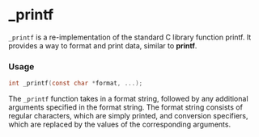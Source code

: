 # _printf
`_printf` is a re-implementation of the standard C library function printf. It provides a way to format and print data, similar to **printf**.

### Usage

```C
int _printf(const char *format, ...);
```

The `_printf` function takes in a format string, followed by any additional arguments specified in the format string. The format string consists of regular characters, which are simply printed, and conversion specifiers, which are replaced by the values of the corresponding arguments.
